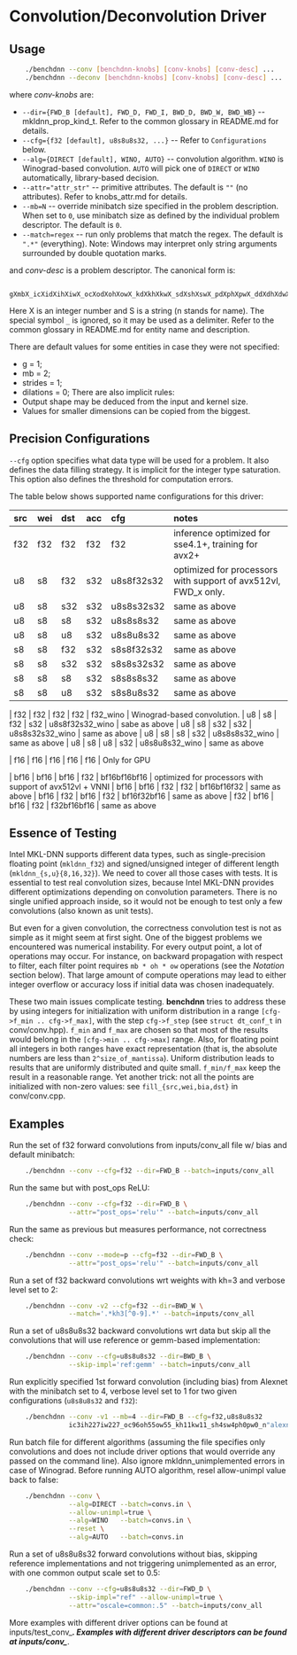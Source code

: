 # Convolution/Deconvolution Driver

## Usage
``` sh
    ./benchdnn --conv [benchdnn-knobs] [conv-knobs] [conv-desc] ...
    ./benchdnn --deconv [benchdnn-knobs] [conv-knobs] [conv-desc] ...
```

where *conv-knobs* are:

 - `--dir={FWD_B [default], FWD_D, FWD_I, BWD_D, BWD_W, BWD_WB}`
            -- mkldnn_prop_kind_t. Refer to the common glossary in README.md for
            details.
 - `--cfg={f32 [default], u8s8u8s32, ...}` -- Refer to ``Configurations`` below.
 - `--alg={DIRECT [default], WINO, AUTO}` -- convolution algorithm. `WINO` is
            Winograd-based convolution. `AUTO` will pick one of `DIRECT` or
            `WINO` automatically, library-based decision.
 - `--attr="attr_str"` -- primitive attributes. The default is `""` (no
            attributes). Refer to knobs_attr.md for details.
 - `--mb=N` -- override minibatch size specified in the problem description.
             When set to `0`, use minibatch size as defined by the individual
             problem descriptor. The default is `0`.
 - `--match=regex` -- run only problems that match the regex. The default is
            `".*"` (everything). Note: Windows may interpret only string
            arguments surrounded by double quotation marks.

and *conv-desc* is a problem descriptor. The canonical form is:
```
    gXmbX_icXidXihXiwX_ocXodXohXowX_kdXkhXkwX_sdXshXswX_pdXphXpwX_ddXdhXdwX_nS
```
Here X is an integer number and S is a string (n stands for name).
The special symbol `_` is ignored, so it may be used as a delimiter.
Refer to the common glossary in README.md for entity name and description.

There are default values for some entities in case they were not specified:
 - g = 1;
 - mb = 2;
 - strides = 1;
 - dilations = 0;
There are also implicit rules:
 - Output shape may be deduced from the input and kernel size.
 - Values for smaller dimensions can be copied from the biggest.

## Precision Configurations

`--cfg` option specifies what data type will be used for a problem. It also
defines the data filling strategy. It is implicit for the integer type
saturation. This option also defines the threshold for computation errors.

The table below shows supported name configurations for this driver:

| src  | wei  | dst  | acc  | cfg             | notes
|:---  |:---  |:---  |:---  |:---             |:---
| f32  | f32  | f32  | f32  | f32             | inference optimized for sse4.1+, training for avx2+
| u8   | s8   | f32  | s32  | u8s8f32s32      | optimized for processors with support of avx512vl, FWD_x only.
| u8   | s8   | s32  | s32  | u8s8s32s32      | same as above
| u8   | s8   | s8   | s32  | u8s8s8s32       | same as above
| u8   | s8   | u8   | s32  | u8s8u8s32       | same as above
| s8   | s8   | f32  | s32  | s8s8f32s32      | same as above
| s8   | s8   | s32  | s32  | s8s8s32s32      | same as above
| s8   | s8   | s8   | s32  | s8s8s8s32       | same as above
| s8   | s8   | u8   | s32  | s8s8u8s32       | same as above

| f32  | f32  | f32  | f32  | f32_wino        | Winograd-based convolution.
| u8   | s8   | f32  | s32  | u8s8f32s32_wino | sabe as above
| u8   | s8   | s32  | s32  | u8s8s32s32_wino | same as above
| u8   | s8   | s8   | s32  | u8s8s8s32_wino  | same as above
| u8   | s8   | u8   | s32  | u8s8u8s32_wino  | same as above

| f16  | f16  | f16  | f16  | f16             | Only for GPU

| bf16 | bf16 | bf16 | f32  | bf16bf16bf16    | optimized for processors with support of avx512vl + VNNI
| bf16 | bf16 | f32  | f32  | bf16bf16f32     | same as above
| bf16 | f32  | bf16 | f32  | bf16f32bf16     | same as above
| f32  | bf16 | bf16 | f32  | f32bf16bf16     | same as above

## Essence of Testing

Intel MKL-DNN supports different data types, such as single-precision floating
point (`mkldnn_f32`) and signed/unsigned integer of different length
(`mkldnn_{s,u}{8,16,32}`). We need to cover all those cases with tests. It is
essential to test real convolution sizes, because Intel MKL-DNN provides
different optimizations depending on convolution parameters. There is no
single unified approach inside, so it would not be enough to test only a few
convolutions (also known as unit tests).

But even for a given convolution, the correctness convolution test is not as
simple as it might seem at first sight. One of the biggest problems we
encountered was numerical instability. For every output point, a lot of
operations may occur. For instance, on backward propagation with respect to
filter, each filter point requires `mb * oh * ow` operations (see the *Notation*
section below). That large amount of compute operations may lead to either
integer overflow or accuracy loss if initial data was chosen inadequately.

These two main issues complicate testing. **benchdnn** tries to address these
by using integers for initialization with uniform distribution in a range
`[cfg->f_min .. cfg->f_max]`, with the step `cfg->f_step` (see
`struct dt_conf_t` in conv/conv.hpp). `f_min` and `f_max` are chosen so that
most of the results would belong in the `[cfg->min .. cfg->max]` range. Also,
for floating point all integers in both ranges have exact representation (that
is, the absolute numbers are less than `2^size_of_mantissa`). Uniform
distribution leads to results that are uniformly distributed and quite small.
`f_min/f_max` keep the result in a reasonable range. Yet another trick: not all
the points are initialized with non-zero values: see `fill_{src,wei,bia,dst}` in
conv/conv.cpp.

## Examples

Run the set of f32 forward convolutions from inputs/conv_all file w/ bias and
default minibatch:
``` sh
    ./benchdnn --conv --cfg=f32 --dir=FWD_B --batch=inputs/conv_all
```

Run the same but with post_ops ReLU:
``` sh
    ./benchdnn --conv --cfg=f32 --dir=FWD_B \
               --attr="post_ops='relu'" --batch=inputs/conv_all
```

Run the same as previous but measures performance, not correctness check:
``` sh
    ./benchdnn --conv --mode=p --cfg=f32 --dir=FWD_B \
               --attr="post_ops='relu'" --batch=inputs/conv_all
```

Run a set of f32 backward convolutions wrt weights with kh=3 and
verbose level set to 2:
``` sh
    ./benchdnn --conv -v2 --cfg=f32 --dir=BWD_W \
               --match='.*kh3[^0-9].*' --batch=inputs/conv_all
```

Run a set of u8s8u8s32 backward convolutions wrt data but skip all
the convolutions that will use reference or gemm-based implementation:
``` sh
    ./benchdnn --conv --cfg=u8s8u8s32 --dir=BWD_B \
               --skip-impl='ref:gemm' --batch=inputs/conv_all
```

Run explicitly specified 1st forward convolution (including bias) from Alexnet
with the minibatch set to 4, verbose level set to 1 for two given
configurations (`u8s8u8s32` and `f32`):
``` sh
    ./benchdnn --conv -v1 --mb=4 --dir=FWD_B --cfg=f32,u8s8u8s32
               ic3ih227iw227_oc96oh55ow55_kh11kw11_sh4sw4ph0pw0_n"alexnet:conv1"
```

Run batch file for different algorithms (assuming the file specifies only
convolutions and does not include driver options that would override any
passed on the command line). Also ignore mkldnn_unimplemented errors in case of
Winograd. Before running AUTO algorithm, resel allow-unimpl value back to false:
``` sh
    ./benchdnn --conv \
               --alg=DIRECT --batch=convs.in \
               --allow-unimpl=true \
               --alg=WINO   --batch=convs.in \
               --reset \
               --alg=AUTO   --batch=convs.in
```

Run a set of u8s8u8s32 forward convolutions without bias, skipping
reference implementations and not triggering unimplemented as an error, with
one common output scale set to 0.5:
``` sh
    ./benchdnn --conv --cfg=u8s8u8s32 --dir=FWD_D \
               --skip-impl="ref" --allow-unimpl=true \
               --attr="oscale=common:.5" --batch=inputs/conv_all
```

More examples with different driver options can be found at
inputs/test_conv_***. Examples with different driver descriptors can be found at
inputs/conv_***.
